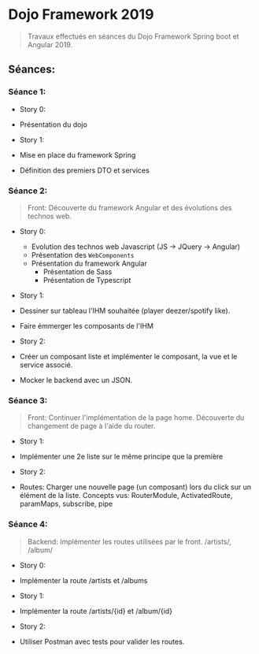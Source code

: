 # Dojo Framework 2019

> Travaux effectués en séances du Dojo Framework Spring boot et Angular 2019.

## Séances:

### Séance 1:

- Story 0:
 - Présentation du dojo

- Story 1:
 - Mise en place du framework Spring
 - Définition des premiers DTO et services

### Séance 2:

> Front: Découverte du framework Angular et des évolutions des technos web.

- Story 0:
  - Evolution des technos web Javascript (JS -> JQuery -> Angular)
  - Présentation des `WebComponents`
  - Présentation du framework Angular
	- Présentation de Sass
	- Présentation de Typescript

- Story 1:  
 - Dessiner sur tableau l'IHM souhaitée (player deezer/spotify like).  
 - Faire émmerger les composants de l'IHM

- Story 2:
 - Créer un composant liste et implémenter le composant, la vue et le service associé.
 - Mocker le backend avec un JSON.


### Séance 3:

> Front: Continuer l'implémentation de la page home. Découverte du changement de page à l'aide du router.

- Story 1:
 - Implémenter une 2e liste sur le même principe que la première

- Story 2:
 - Routes: Charger une nouvelle page (un composant) lors du click sur un élément de la liste. Concepts vus: RouterModule, ActivatedRoute, paramMaps, subscribe, pipe


### Séance 4:

> Backend: Implémenter les routes utilisées par le front. /artists/, /album/

- Story 0:
 - Implémenter la route /artists et /albums

- Story 1:
 - Implémenter la route /artists/{id} et /album/{id}

- Story 2:
 - Utiliser Postman avec tests pour valider les routes. 






